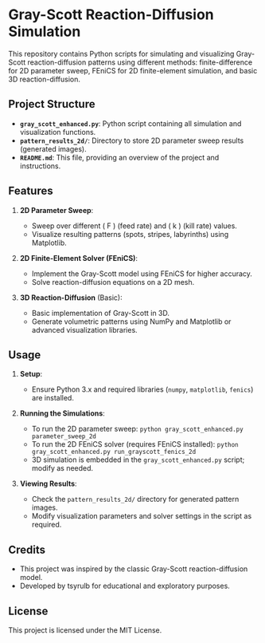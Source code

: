 # Gray-Scott Reaction-Diffusion Simulation

This repository contains Python scripts for simulating and visualizing Gray-Scott reaction-diffusion patterns using different methods: finite-difference for 2D parameter sweep, FEniCS for 2D finite-element simulation, and basic 3D reaction-diffusion.

## Project Structure

- **`gray_scott_enhanced.py`**: Python script containing all simulation and visualization functions.
- **`pattern_results_2d/`**: Directory to store 2D parameter sweep results (generated images).
- **`README.md`**: This file, providing an overview of the project and instructions.

## Features

1. **2D Parameter Sweep**:
   - Sweep over different \( F \) (feed rate) and \( k \) (kill rate) values.
   - Visualize resulting patterns (spots, stripes, labyrinths) using Matplotlib.

2. **2D Finite-Element Solver (FEniCS)**:
   - Implement the Gray-Scott model using FEniCS for higher accuracy.
   - Solve reaction-diffusion equations on a 2D mesh.

3. **3D Reaction-Diffusion** (Basic):
   - Basic implementation of Gray-Scott in 3D.
   - Generate volumetric patterns using NumPy and Matplotlib or advanced visualization libraries.

## Usage

1. **Setup**:
   - Ensure Python 3.x and required libraries (`numpy`, `matplotlib`, `fenics`) are installed.

2. **Running the Simulations**:
   - To run the 2D parameter sweep: `python gray_scott_enhanced.py parameter_sweep_2d`
   - To run the 2D FEniCS solver (requires FEniCS installed): `python gray_scott_enhanced.py run_grayscott_fenics_2d`
   - 3D simulation is embedded in the `gray_scott_enhanced.py` script; modify as needed.

3. **Viewing Results**:
   - Check the `pattern_results_2d/` directory for generated pattern images.
   - Modify visualization parameters and solver settings in the script as required.

## Credits

- This project was inspired by the classic Gray-Scott reaction-diffusion model.
- Developed by tsyrulb for educational and exploratory purposes.

## License

This project is licensed under the MIT License.
